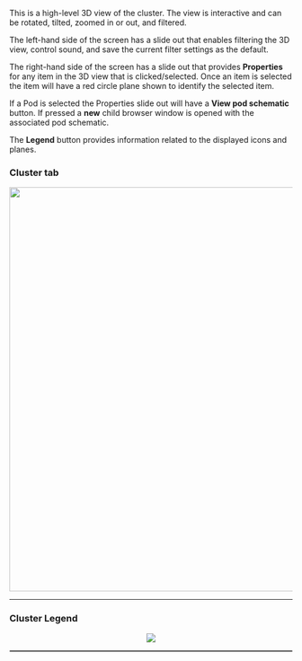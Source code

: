
This is a high-level 3D view of the cluster.  The view is interactive and can be rotated, tilted, zoomed in or out, and filtered.  

The left-hand side of the screen has a slide out that enables filtering the 3D view, control sound, and save the current filter settings as the default.

The right-hand side of the screen has a slide out that provides __Properties__ for any item in the 3D view that is clicked/selected.  Once an item is selected the item will have a red circle plane shown to identify the selected item.

If a Pod is selected the Properties slide out will have a __View pod schematic__ button.  If pressed a __new__ child browser window is opened with the associated pod schematic.

The __Legend__ button provides information related to the displayed icons and planes.  


### Cluster tab

<p align="center">
  <img style="float: center;" src="https://raw.githubusercontent.com/k8svisual/vpk-docs/main/docs/images/tab_cluster.png?raw=true" width="1280" height="720">
</p>

---

### Cluster Legend

<p align="center">
  <img style="float: center;" src="https://raw.githubusercontent.com/k8svisual/vpk-docs/main/docs/images/tab_cluster_legend.png?raw=true">
</p>

<hr style="border:1px solid #aaaaaa">

